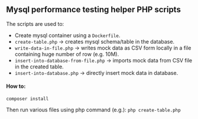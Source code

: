 ## Mysql performance testing helper PHP scripts

The scripts are used to:

+ Create mysql container using a `Dockerfile`.
+ `create-table.php` -> creates mysql schema/table in the database.
+ `write-data-in-file.php` -> writes mock data as CSV form locally in a file containing huge number of row (e.g. 10M).
+ `insert-into-database-from-file.php` -> imports mock data from CSV file in the created table.
+ `insert-into-database.php` -> directly insert mock data in database.

#### How to:
`composer install`

Then run various files using php command (e.g.): `php create-table.php` 

